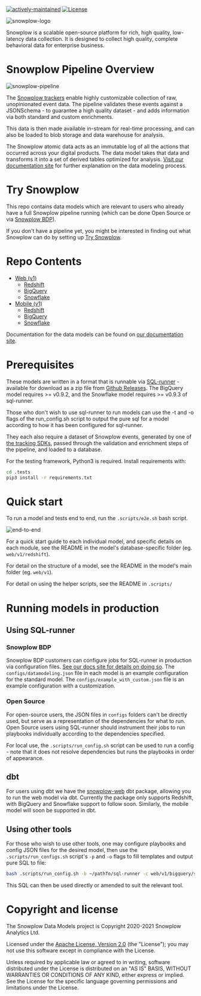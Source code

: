 [![actively-maintained]][tracker-classificiation] [![License][license-image]][license]

![snowplow-logo](media/snowplow_logo.png)

Snowplow is a scalable open-source platform for rich, high quality, low-latency data collection. It is designed to collect high quality, complete behavioral data for enterprise business.

# Snowplow Pipeline Overview

![snowplow-pipeline](media/snowplow_architecture.png)

The [Snowplow trackers][tracker-docs] enable highly customizable collection of raw, unopinionated event data. The pipeline validates these events against a JSONSchema - to guarantee a high quality dataset - and adds information via both standard and custom enrichments.

This data is then made available in-stream for real-time processing, and can also be loaded to blob storage and data warehouse for analysis.

The Snowplow atomic data acts as an immutable log of all the actions that occurred across your digital products. The data model takes that data and transforms it into a set of derived tables optimized for analysis. [Visit our documentation site][docs-what-is-dm] for further explanation on the data modeling process.

# Try Snowplow

This repo contains data models which are relevant to users who already have a full Snowplow pipeline running (which can be done Open Source or via [Snowplow BDP](https://snowplowanalytics.com/snowplow-bdp/)).

If you don't have a pipeline yet, you might be interested in finding out what Snowplow can do by setting up [Try Snowplow](https://try.snowplowanalytics.com/?utm_source=github&utm_medium=post&utm_campaign=try-snowplow).

# Repo Contents

- [Web (v1)](web/v1)
  - [Redshift](web/v1/redshift)
  - [BigQuery](web/v1/bigquery)
  - [Snowflake](web/v1/snowflake)
- [Mobile (v1)](mobile/v1)
  - [Redshift](mobile/v1/redshift)
  - [BigQuery](mobile/v1/bigquery)
  - [Snowflake](mobile/v1/snowflake)

Documentation for the data models can be found on [our documentation site][docs-data-models].

# Prerequisites

These models are written in a format that is runnable via [SQL-runner][sql-runner] - available for download as a zip file from [Github Releases][sql-runner-github]. The BigQuery model requires >= v0.9.2, and the Snowflake model requires >= v0.9.3 of sql-runner.

Those who don't wish to use sql-runner to run models can use the -t and -o flags of the run_config.sh script to output the pure sql for a model according to how it has been configured for sql-runner.

They each also require a dataset of Snowplow events, generated by one of [the tracking SDKs][tracker-docs], passed through the validation and enrichment steps of the pipeline, and loaded to a database.

For the testing framework, Python3 is required. Install requirements with:

```bash
cd .tests
pip3 install -r requirements.txt
```

# Quick start

To run a model and tests end to end, run the `.scripts/e2e.sh` bash script.

![end-to-end](media/e2e.gif)

For a quick start guide to each individual model, and specific details on each module, see the README in the model's database-specific folder (eg. `web/v1/redshift`).

For detail on the structure of a model, see the README in the model's main folder (eg. `web/v1`).

For detail on using the helper scripts, see the README in `.scripts/`

# Running models in production

## Using SQL-runner

### Snowplow BDP

Snowplow BDP customers can configure jobs for SQL-runner in production via configuration files. [See our docs site for details on doing so](https://docs.snowplowanalytics.com/docs/modeling-your-data/configuring-and-running-data-models-via-snowplow-bdp/). The `configs/datamodeling.json` file in each model is an example configuration for the standard model. The `configs/example_with_custom.json` file is an example configuration with a customization.

### Open Source

For open-source users, the JSON files in `configs` folders can't be directly used, but serve as a representation of the dependencies for what to run. Open Source users using SQL-runner should instrument their jobs to run playbooks individually according to the dependencies specified.

For local use, the `.scripts/run_config.sh` script can be used to run a config - note that it does not resolve dependencies but runs the playbooks in order of appearance.

## dbt

For users using dbt we have the [snowplow-web](https://github.com/snowplow/dbt-snowplow-web) dbt package, allowing you to run the web model via dbt. Currently the package only supports Redshift, with BigQuery and Snowflake support to follow soon. Similarly, the mobile model will soon be supported in dbt.

## Using other tools

For those who wish to use other tools, one may configure playbooks and config JSON files for the desired model, then use the `.scripts/run_configs.sh` script's `-p` and `-o` flags to fill templates and output pure SQL to file:

```bash
bash .scripts/run_config.sh -b ~/pathTo/sql-runner -c web/v1/bigquery/sql-runner/configs/example_with_custom.json -p -o tmp/sql;
```

This SQL can then be used directly or amended to suit the relevant tool.

# Copyright and license

The Snowplow Data Models project is Copyright 2020-2021 Snowplow Analytics Ltd.

Licensed under the [Apache License, Version 2.0][license] (the "License");
you may not use this software except in compliance with the License.

Unless required by applicable law or agreed to in writing, software
distributed under the License is distributed on an "AS IS" BASIS,
WITHOUT WARRANTIES OR CONDITIONS OF ANY KIND, either express or implied.
See the License for the specific language governing permissions and
limitations under the License.

[license]: http://www.apache.org/licenses/LICENSE-2.0
[license-image]: http://img.shields.io/badge/license-Apache--2-blue.svg?style=flat
[tracker-classificiation]: https://docs.snowplowanalytics.com/docs/collecting-data/collecting-from-own-applications/tracker-maintenance-classification/
[actively-maintained]: https://img.shields.io/static/v1?style=flat&label=Snowplow&message=Actively%20Maintained&color=6638b8&labelColor=9ba0aa&logo=data:image/png;base64,iVBORw0KGgoAAAANSUhEUgAAABAAAAAQCAMAAAAoLQ9TAAAAeFBMVEVMaXGXANeYANeXANZbAJmXANeUANSQAM+XANeMAMpaAJhZAJeZANiXANaXANaOAM2WANVnAKWXANZ9ALtmAKVaAJmXANZaAJlXAJZdAJxaAJlZAJdbAJlbAJmQAM+UANKZANhhAJ+EAL+BAL9oAKZnAKVjAKF1ALNBd8J1AAAAKHRSTlMAa1hWXyteBTQJIEwRgUh2JjJon21wcBgNfmc+JlOBQjwezWF2l5dXzkW3/wAAAHpJREFUeNokhQOCA1EAxTL85hi7dXv/E5YPCYBq5DeN4pcqV1XbtW/xTVMIMAZE0cBHEaZhBmIQwCFofeprPUHqjmD/+7peztd62dWQRkvrQayXkn01f/gWp2CrxfjY7rcZ5V7DEMDQgmEozFpZqLUYDsNwOqbnMLwPAJEwCopZxKttAAAAAElFTkSuQmCC

[tracker-docs]: https://docs.snowplowanalytics.com/docs/collecting-data/collecting-from-own-applications/
[docs-what-is-dm]: https://docs.snowplowanalytics.com/docs/modeling-your-data/what-is-data-modeling/
[docs-data-models]: https://docs.snowplowanalytics.com/docs/modeling-your-data/

[sql-runner]: https://github.com/snowplow/sql-runner
[sql-runner-github]: https://github.com/snowplow/sql-runner/releases/

